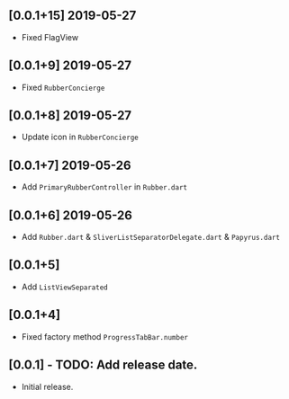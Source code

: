 ## [0.0.1+15] 2019-05-27

 - Fixed FlagView

## [0.0.1+9] 2019-05-27

 - Fixed ```RubberConcierge```
 
## [0.0.1+8] 2019-05-27

 - Update icon in ```RubberConcierge```
 
## [0.0.1+7] 2019-05-26

 - Add ```PrimaryRubberController``` in ```Rubber.dart```

## [0.0.1+6] 2019-05-26

 - Add ```Rubber.dart``` & ```SliverListSeparatorDelegate.dart``` & ```Papyrus.dart``` 

## [0.0.1+5]

 - Add ```ListViewSeparated``` 

## [0.0.1+4]

 - Fixed factory method ```ProgressTabBar.number``` 

## [0.0.1] - TODO: Add release date.

 - Initial release.
